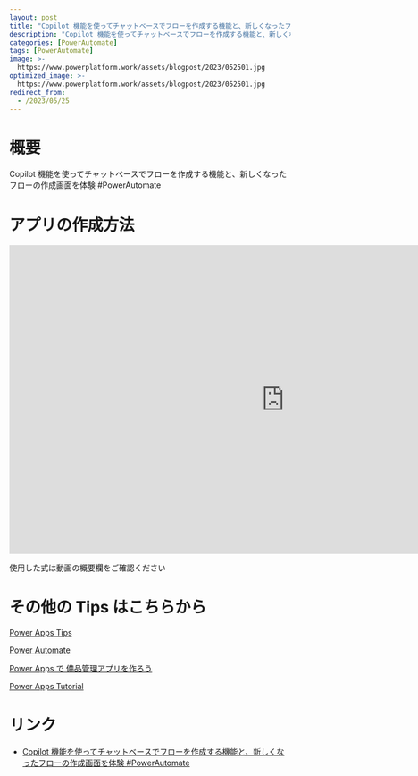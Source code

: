 ```yaml
---
layout: post
title: "Copilot 機能を使ってチャットベースでフローを作成する機能と、新しくなったフローの作成画面を体験   #PowerAutomate"
description: "Copilot 機能を使ってチャットベースでフローを作成する機能と、新しくなったフローの作成画面を体験   #PowerAutomateを動画で分かりやすく解説"
categories: [PowerAutomate]
tags: [PowerAutomate]
image: >-
  https://www.powerplatform.work/assets/blogpost/2023/052501.jpg
optimized_image: >-
  https://www.powerplatform.work/assets/blogpost/2023/052501.jpg
redirect_from:
  - /2023/05/25
---
```



#  概要

Copilot 機能を使ってチャットベースでフローを作成する機能と、新しくなったフローの作成画面を体験   #PowerAutomate


# アプリの作成方法

<iframe width="983" height="553" src="https://www.youtube.com/embed/Cznpa8nt_JA" title="YouTube video player" frameborder="0" allow="accelerometer; autoplay; clipboard-write; encrypted-media; gyroscope; picture-in-picture" allowfullscreen></iframe>


使用した式は動画の概要欄をご確認ください


# その他の Tips はこちらから

[Power Apps Tips](https://www.youtube.com/watch?v=VrAQf3JQ7yM&list=PLVhFi1fb3DqakSLVMn22DDcySXh9jtzi- )


[Power Automate](https://www.youtube.com/watch?v=-YnJYT0ASEM&list=PLVhFi1fb3Dqbzic6GieqnLFgD3aTj-eHA)


[Power Apps で 備品管理アプリを作ろう](https://www.youtube.com/playlist?list=PLVhFi1fb3DqZM3HKb8Hea6XEL96990Fyn)


[Power Apps Tutorial](https://www.youtube.com/playlist?list=PLVhFi1fb3DqalxpL974VvAJvV4iWoSbe_)


# リンク


- [Copilot 機能を使ってチャットベースでフローを作成する機能と、新しくなったフローの作成画面を体験   #PowerAutomate](https://www.youtube.com/watch?v=Cznpa8nt_JA)

